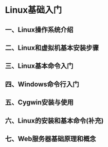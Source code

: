 # Linux基础入门

## 一、Linux操作系统介绍

## 二、Linux和虚拟机基本安装步骤

## 三、Linux基本命令入门

## 四、Windows命令行入门

## 五、Cygwin安装与使用

## 六、Linux的安装和基本命令(补充)

## 七、Web服务器基础原理和概念